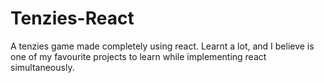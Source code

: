# Tenzies-React
A tenzies game made completely using react. Learnt a lot, and I believe is one of my favourite projects to learn while implementing react simultaneously.
